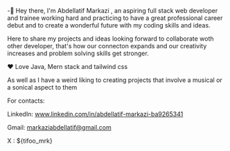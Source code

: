 -👋 Hey there, I'm Abdellatif Markazi , an aspiring full stack web developer and trainee working hard and practicing to have a great professional career debut and to create a wonderful future with my coding skills and ideas.

Here to share my projects and ideas looking forward to collaborate woth other developer, that's how our connecton expands and our creativity increases and problem solving skills get stronger.
 
❤️ Love Java, Mern stack and tailwind css
 
As well as I have a weird liking to creating projects that involve a musical or a sonical aspect to them

For contacts:

LinkedIn: www.linkedin.com/in/abdellatif-markazi-ba9265341

Gmail: markaziabdellatif@gmail.com

X : ${tifoo_mrk}
